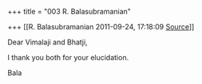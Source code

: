 +++
title = "003 R. Balasubramanian"

+++
[[R. Balasubramanian	2011-09-24, 17:18:09 [Source](https://groups.google.com/g/samskrita/c/QIlRjvk4plU)]]



Dear Vimalaji and Bhatji,



I thank you both for your elucidation.



Bala





